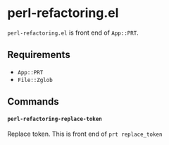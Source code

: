 # perl-refactoring.el

`perl-refactoring.el` is front end of `App::PRT`.


## Requirements

- `App::PRT`
- `File::Zglob`


## Commands

#### `perl-refactoring-replace-token`

Replace token. This is front end of `prt replace_token`
